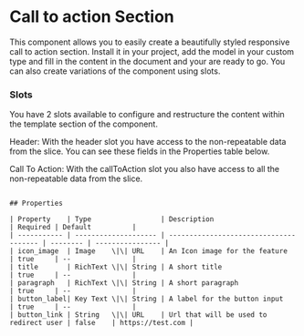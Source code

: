 # Call to action Section

This component allows you to easily create a beautifully styled responsive call to action section. Install it in your project, add the model in your custom type and fill in the content in the document and your are ready to go. You can also create variations of the component using slots.

### Slots

You have 2 slots available to configure and restructure the content within the template section of the component.

Header:
With the header slot you have access to the non-repeatable data from the slice. You can see these fields in the Properties table below.

Call To Action:
With the callToAction slot you also have access to all the non-repeatable data from the slice.

```

## Properties

| Property    | Type                 | Description                            | Required | Default          |
| ----------- | -------------------- | -------------------------------------- | -------- | ---------------- |
| icon_image  | Image    \|\| URL    | An Icon image for the feature          | true     | --               |
| title       | RichText \|\| String | A short title                          | true     | --               |
| paragraph   | RichText \|\| String | A short paragraph                      | true     | --               |
| button_label| Key Text \|\| String | A label for the button input           | true     | --               |
| button_link | String   \|\| URL    | Url that will be used to redirect user | false    | https://test.com |
